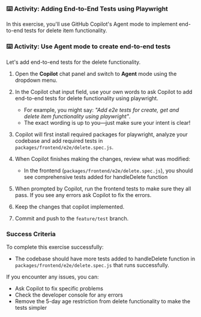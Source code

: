 ### :keyboard: Activity: Adding End-to-End Tests using Playwright

In this exercise, you'll use GitHub Copilot's Agent mode to implement end-to-end tests for delete item functionality.

### :keyboard: Activity: Use Agent mode to create end-to-end tests

Let's add end-to-end tests for the delete functionality.

1. Open the **Copilot** chat panel and switch to **Agent** mode using the dropdown menu.

1. In the Copilot chat input field, use your own words to ask Copilot to add end-to-end tests for delete functionality using playwright.
   - For example, you might say: _"Add e2e tests for create, get and delete item functionality using playwright"_.
   - The exact wording is up to you—just make sure your intent is clear!

1. Copilot will first install required packages for playwright, analyze your codebase and add required tests in `packages/frontend/e2e/delete.spec.js`.

1. When Copilot finishes making the changes, review what was modified:
   - In the frontend (`packages/frontend/e2e/delete.spec.js`), you should see comprehensive tests added for handleDelete function

1. When prompted by Copilot, run the frontend tests to make sure they all pass. If you see any errors ask Copilot to fix the errors.

1. Keep the changes that copilot implemented.

1. Commit and push to the `feature/test` branch.

### Success Criteria

To complete this exercise successfully:

- The codebase should have more tests added to handleDelete function in `packages/frontend/e2e/delete.spec.js` that runs successfully.

If you encounter any issues, you can:

- Ask Copilot to fix specific problems
- Check the developer console for any errors
- Remove the 5-day age restriction from delete functionality to make the tests simpler
